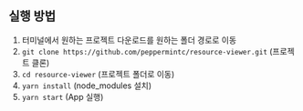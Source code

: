 ## 실행 방법

1. 터미널에서 원하는 프로젝트 다운로드를 원하는 폴더 경로로 이동
2. `git clone https://github.com/peppermintc/resource-viewer.git` (프로젝트 클론)
3. `cd resource-viewer` (프로젝트 폴더로 이동)
4. `yarn install` (node_modules 설치)
5. `yarn start` (App 실행)
